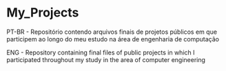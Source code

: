 # My_Projects
PT-BR  - Repositório contendo arquivos finais de projetos públicos em que participem ao longo do meu estudo na área de engenharia de computação

ENG - Repository containing final files of public projects in which I participated throughout my study in the area of computer engineering 
